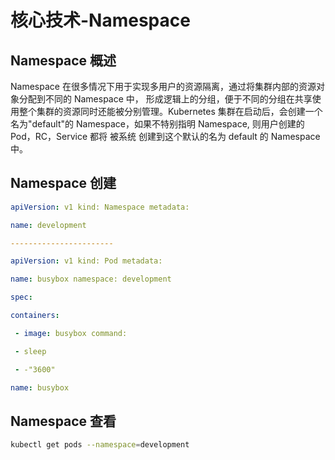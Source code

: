 # 核心技术-Namespace

## Namespace 概述

Namespace 在很多情况下用于实现多用户的资源隔离，通过将集群内部的资源对象分配到不同的 Namespace 中， 形成逻辑上的分组，便于不同的分组在共享使用整个集群的资源同时还能被分别管理。Kubernetes 集群在启动后，会创建一个名为"default"的 Namespace，如果不特别指明 Namespace, 则用户创建的 Pod，RC，Service 都将 被系统 创建到这个默认的名为 default 的 Namespace 中。

## Namespace 创建

``` yaml
apiVersion: v1 kind: Namespace metadata:

name: development

-----------------------

apiVersion: v1 kind: Pod metadata:

name: busybox namespace: development

spec:

containers:

 - image: busybox command:

 - sleep

 - -"3600"

name: busybox
```

## Namespace 查看

``` bash
kubectl get pods --namespace=development
```
